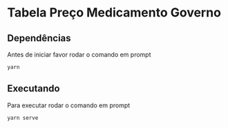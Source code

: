 # Tabela Preço Medicamento Governo

## Dependências

Antes de iniciar favor rodar o comando em prompt

```powershell
yarn
```

## Executando

Para executar rodar o comando em prompt

```powershell
yarn serve
```

